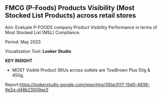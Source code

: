 ## FMCG (P-Foods) Products Visibility (Most Stocked List Products) across retail stores

Aim: Evaluate P-FOODS company Product Visibility Performance in terms of Most Stocked List (MSL) Compliance.

Period: May 2023

Visualization Tool: **Looker Studio**

**KEY INSIGHT**
- MOST Visible Product SKUs across outlets are TowBrown Plus 50g & 450g.

Report:https://lookerstudio.google.com/reporting/35be3117-15d0-4938-9e2a-d48b23009ae3
